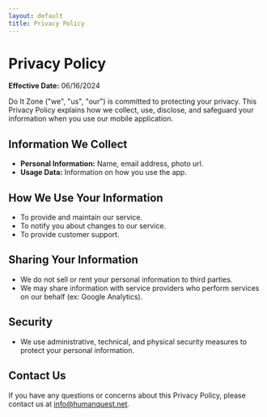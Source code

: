 ```yaml
---
layout: default
title: Privacy Policy
---
```


# Privacy Policy

**Effective Date:** 06/16/2024

Do It Zone ("we", "us", "our") is committed to protecting your privacy. This Privacy Policy explains how we collect, use, disclose, and safeguard your information when you use our mobile application. 

## Information We Collect
- **Personal Information:** Name, email address, photo url.
- **Usage Data:** Information on how you use the app.

## How We Use Your Information
- To provide and maintain our service.
- To notify you about changes to our service.
- To provide customer support.

## Sharing Your Information
- We do not sell or rent your personal information to third parties.
- We may share information with service providers who perform services on our behalf (ex: Google Analytics).

## Security
- We use administrative, technical, and physical security measures to protect your personal information.

## Contact Us
If you have any questions or concerns about this Privacy Policy, please contact us at info@humanquest.net.
